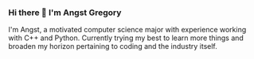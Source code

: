 ### Hi there 👋 I'm **Angst Gregory**



I'm Angst, a motivated computer science major with experience working with C++ and Python. Currently trying my best to learn more things and broaden my horizon pertaining to coding and the industry itself.

